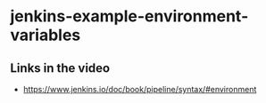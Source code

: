 # jenkins-example-environment-variables

## Links in the video

* https://www.jenkins.io/doc/book/pipeline/syntax/#environment